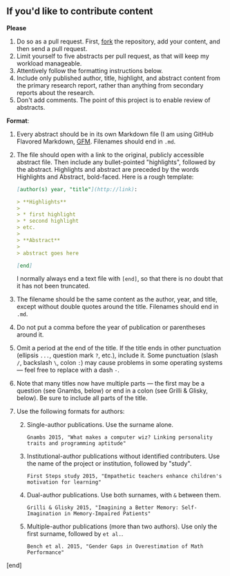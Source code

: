 ## If you'd like to contribute content

**Please**

 1. Do so as a pull request. First, [fork](https://help.github.com/articles/fork-a-repo/) the repository, add your content, and then send a pull request.
 1. Limit yourself to five abstracts per pull request, as that will keep my workload manageable.
 1. Attentively follow the formatting instructions below.
 1. Include only published author, title, highlight, and abstract content from the primary research report, rather than anything from secondary reports about the research.
 1. Don't add comments. The point of this project is to enable review of abstracts.

**Format**:

 1. Every abstract should be in its own Markdown file (I am using GitHub Flavored Markdown, [GFM](https://help.github.com/articles/github-flavored-markdown/). Filenames should end in `.md`.
 1. The file should open with a link to the original, publicly accessible abstract file. Then include any bullet-pointed "highlights", followed by the abstract. Highlights and abstract are preceded by the words Highlights and Abstract, bold-faced. Here is a rough template:


    ```md
    [author(s) year, "title"](http://link):
    
    > **Highlights**
    > 
    > * first highlight
    > * second highlight
    > etc.
    >
    > **Abstract**
    >
    > abstract goes here
    
    [end]
    ```
    
    I normally always end a text file with `[end]`, so that there is no doubt that it has not been truncated.
 
 1. The filename should be the same content as the author, year, and title, except without double quotes around the title. Filenames should end in `.md`.
 1. Do not put a comma before the year of publication or parentheses around it.
 1. Omit a period at the end of the title. If the title ends in other punctuation (ellipsis `...`, question mark `?`, etc.), include it. Some punctuation (slash `/`, backslash `\`, colon `:`) may cause problems in some operating systems — feel free to replace with a dash `-`.
 1. Note that many titles now have multiple parts — the first may be a question (see Gnambs, below) or end in a colon (see Grilli & Glisky, below). Be sure to include all parts of the title.
 1. Use the following formats for authors:

    2. Single-author publications. Use the surname alone.

       ```text
       Gnambs 2015, "What makes a computer wiz? Linking personality traits and programming aptitude"
       ```

    2. Institutional-author publications without identified contributers. Use the name of the project or institution, followed by "study".

       ```text
       First Steps study 2015, "Empathetic teachers enhance children's motivation for learning"
       ```

    2. Dual-author publications. Use both surnames, with `&` between them.

       ```text
       Grilli & Glisky 2015, "Imagining a Better Memory: Self-Imagination in Memory-Impaired Patients"
       ```

    2. Multiple-author publications (more than two authors). Use only the first surname, followed by `et al.`.

       ```text
       Bench et al. 2015, "Gender Gaps in Overestimation of Math Performance"
       ```

[end]
